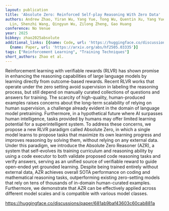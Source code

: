 ```yaml
---
layout: publication
title: 'Absolute Zero: Reinforced Self-play Reasoning With Zero Data'
authors: Andrew Zhao, Yiran Wu, Yang Yue, Tong Wu, Quentin Xu, Yang Yue, Matthieu
  Lin, Shenzhi Wang, Qingyun Wu, Zilong Zheng, Gao Huang
conference: No Venue
year: 2025
bibkey: zhao2025absolute
additional_links: [{name: Code, url: 'https://huggingface.co/discussions/paper/681ab9baf43603c60cab881a'},
  {name: Paper, url: 'https://arxiv.org/abs/hf2505.03335'}]
tags: ["Reinforcement Learning", "Training Techniques"]
short_authors: Zhao et al.
---
```

Reinforcement learning with verifiable rewards (RLVR) has shown promise in enhancing the reasoning capabilities of large language models by learning directly from outcome-based rewards. Recent RLVR works that operate under the zero setting avoid supervision in labeling the reasoning process, but still depend on manually curated collections of questions and answers for training. The scarcity of high-quality, human-produced examples raises concerns about the long-term scalability of relying on human supervision, a challenge already evident in the domain of language model pretraining. Furthermore, in a hypothetical future where AI surpasses human intelligence, tasks provided by humans may offer limited learning potential for a superintelligent system. To address these concerns, we propose a new RLVR paradigm called Absolute Zero, in which a single model learns to propose tasks that maximize its own learning progress and improves reasoning by solving them, without relying on any external data. Under this paradigm, we introduce the Absolute Zero Reasoner (AZR), a system that self-evolves its training curriculum and reasoning ability by using a code executor to both validate proposed code reasoning tasks and verify answers, serving as an unified source of verifiable reward to guide open-ended yet grounded learning. Despite being trained entirely without external data, AZR achieves overall SOTA performance on coding and mathematical reasoning tasks, outperforming existing zero-setting models that rely on tens of thousands of in-domain human-curated examples. Furthermore, we demonstrate that AZR can be effectively applied across different model scales and is compatible with various model classes.

https://huggingface.co/discussions/paper/681ab9baf43603c60cab881a